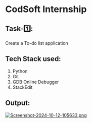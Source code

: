 ﻿

# CodSoft Internship

## **Task-1️⃣:**

Create a To-do list application

## Tech Stack used:
1. Python
2. Git
3. GDB Online Debugger
4. StackEdit


## Output:
[![Screenshot-2024-10-12-105633.png](https://i.postimg.cc/HkVGB9QX/Screenshot-2024-10-12-105633.png)](https://postimg.cc/fVngbXqR)




